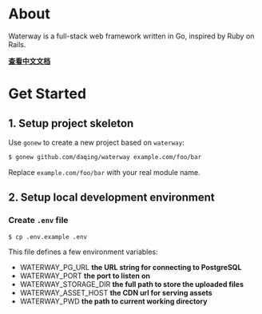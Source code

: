 About
=====

Waterway is a full-stack web framework written in Go, inspired by Ruby on Rails.

**[查看中文文档](https://github.com/daqing/waterway/blob/main/docs/zh-CN/README.md)**

Get Started
===========

## 1. Setup project skeleton

Use `gonew` to create a new project based on `waterway`:

```bash
$ gonew github.com/daqing/waterway example.com/foo/bar
```

Replace `example.com/foo/bar` with your real module name.

## 2. Setup local development environment

### Create `.env` file

```bash
$ cp .env.example .env
```

This file defines a few environment variables:

- WATERWAY_PG_URL
  **the URL string for connecting to PostgreSQL**
- WATERWAY_PORT
  **the port to listen on**
- WATERWAY_STORAGE_DIR
  **the full path to store the uploaded files**
- WATERWAY_ASSET_HOST
  **the CDN url for serving assets**
- WATERWAY_PWD
  **the path to current working directory**
